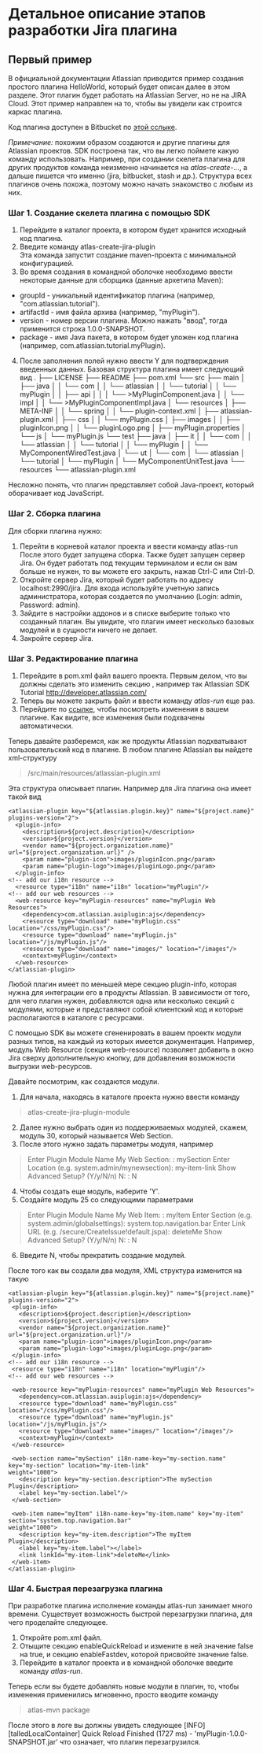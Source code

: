 # Детальное описание этапов разработки Jira плагина
## Первый пример
В официальной документации Atlassian приводится пример создания простого плагина HelloWorld, который будет описан далее в этом разделе. Этот плагин будет работать на Atlassian Server, но не на JIRA Cloud. Этот пример направлен на то, чтобы вы увидели как строится каркас плагина.

Код плагина доступен в Bitbucket по [этой сслыке](https://bitbucket.org/serverecosystem/myplugin?_ga=2.54505192.1744769574.1529575908-1435873545.1488196200 "HelloWorld plugin").

*Примечание:* похожим образом создаются и другие плагины для Atlassian проектов. SDK построена так, что вы легко поймете какую команду использовать. Например, при создании скелета плагина для других продуктов команда неизменно начинается на *atlas-create-...*, а дальше пишется что именно (jira, bitbucket, stash и др.). Структура всех плагинов очень похожа, поэтому можно начать знакомство с любым из них.

### Шаг 1. Создание скелета плагина с помощью SDK
1. Перейдите в каталог проекта, в котором будет хранится исходный код плагина.
2. Введите команду
	atlas-create-jira-plugin  
Эта команда запустит создание maven-проекта с минимальной конфигурацией.
3. Во время создания в командной оболочке необходимо ввести некоторые данные для сборщика (данные архетипа Maven):
  - groupId - уникальный идентификатор плагина (например, "com.atlassian.tutorial").
  - artifactId - имя файла архива (например, "myPlugin").
  - version - номер версии плагина. Можно нажать "ввод", тогда применится строка 1.0.0-SNAPSHOT.
  - package - имя Java пакета, в котором будет уложен код плагина (например, com.atlassian.tutorial.myPlugin).
4. После заполнения полей нужно ввести Y для подтверждения введенных данных.
Базовая структура плагина имеет следующий вид
	.
	├── LICENSE
	├── README
	├── pom.xml
	└── src
	    ├── main
	    │   ├── java
	    │   │   └── com
	    │   │       └── atlassian
	    │   │           └── tutorial
	    │   │               └── myPlugin
	    │   │                   ├── api
	    │   │                   │   └── >MyPluginComponent.java
	    │   │                   └── impl
	    │   │                       └── >MyPluginComponentImpl.java
	    │   └── resources
	    │       ├── META-INF
	    │       │   └── spring
	    │       │       └── plugin-context.xml
	    │       ├── atlassian-plugin.xml
	    │       ├── css
	    │       │   └── myPlugin.css
	    │       ├── images
	    │       │   ├── pluginIcon.png
	    │       │   └── pluginLogo.png
	    │       ├── myPlugin.properties
	    │       └── js
	    │           └── myPlugin.js
	    └── test
	        ├── java
	        │   ├── it
	        │   │   └── com
	        │   │       └── atlassian
	        │   │           └── tutorial
	        │   │               └── myPlugin
	        │   │                   └── MyComponentWiredTest.java
	        │   └── ut
	        │       └── com
	        │           └── atlassian
	        │               └── tutorial
	        │                   └── myPlugin
	        │                       └── MyComponentUnitTest.java
	        └── resources
	            └── atlassian-plugin.xml

Несложно понять, что плагин представляет собой Java-проект, который оборачивает код JavaScript.  

### Шаг 2. Сборка плагина
Для сборки плагина нужно:
1. Перейти в корневой каталог проекта и ввести команду
	atlas-run
После этого будет запущена сборка. Также будет запущен сервер Jira. Он будет работать под текущим терминалом и если он вам больше не нужен, то вы можете его закрыть, нажав Ctrl-C или Ctrl-D.
2. Откройте сервер Jira, который будет работать по адресу localhost:2990/jira. Для входа используйте учетную запись администратора, которая создается по умолчанию (Login: admin, Password: admin).
3. Зайдите в настройки аддонов и в списке выберите только что созданный плагин. Вы увидите, что плагин имеет несколько базовых модулей и в сущности ничего не делает.
4. Закройте сервер Jira.

### Шаг 3. Редактирование плагина
1. Перейдите в pom.xml файл вашего проекта. Первым делом, что вы должны сделать это изменить секцию <organization>, например так
	<organization>
	   <name>Atlassian SDK Tutorial</name>
	   <url>http://developer.atlassian.com/</url>
	</organization>
2. Теперь вы можете закрыть файл и ввести команду *atlas-run* еще раз.
3. Перейдите по [ссылке](localhost:2990/jira/plugins/servlet/upm "Jira Plugin Management"), чтобы посмотреть изменения в вашем плагине. Как видите, все изменения были подхвачены автоматически.

Теперь давайте разберемся, как же продукты Atlassian подхватывают пользовательский код в плагине. В любом плагине Atlassian вы найдете xml-структуру
> /src/main/resources/atlassian-plugin.xml

Эта структура описывает плагин. Например для Jira плагина она имеет такой вид

	<atlassian-plugin key="${atlassian.plugin.key}" name="${project.name}" plugins-version="2">
	  <plugin-info>
	    <description>${project.description}</description>
	    <version>${project.version}</version>
	    <vendor name="${project.organization.name}" url="${project.organization.url}" />
	    <param name="plugin-icon">images/pluginIcon.png</param>
	    <param name="plugin-logo">images/pluginLogo.png</param>
	  </plugin-info>
	<!-- add our i18n resource -->
	  <resource type="i18n" name="i18n" location="myPlugin"/>
	<!-- add our web resources -->
	  <web-resource key="myPlugin-resources" name="myPlugin Web Resources">
	    <dependency>com.atlassian.auiplugin:ajs</dependency>
	    <resource type="download" name="myPlugin.css" location="/css/myPlugin.css"/>
	    <resource type="download" name="myPlugin.js" location="/js/myPlugin.js"/>
	    <resource type="download" name="images/" location="/images"/>
	    <context>myPlugin</context>
	  </web-resource>
	</atlassian-plugin>

Любой плагин имеет по меньшей мере секцию plugin-info, которая нужна для интеграции его в продукты Atlassian. В зависимости от того, для чего плагин нужен, добавляются одна или несколько секций с модулями, которые и представляют собой клиентский код и которые располагаются в каталоге с ресурсами.

С помощью SDK вы можете сгененировать в вашем проектк модули разных типов, на каждый из которых имеется документация. Например, модуль Web Resource (секция web-resource) позволяет добавить в окно Jira сверху дополнительную кнопку, для добавления возможности выгрузки web-ресурсов.

Давайте посмотрим, как создаются модули.

1. Для начала, находясь в каталоге проекта нужно ввести команду
  > atlas-create-jira-plugin-module
2. Далее нужно выбрать один из поддерживаемых модулей, скажем, модуль 30, который называется Web Section.
3. После этого нужно задать параметры модуля, например
  > Enter Plugin Module Name My Web Section: : mySection
  > Enter Location (e.g. system.admin/mynewsection): my-item-link
  > Show Advanced Setup? (Y/y/N/n) N: : N
4. Чтобы создать еще модуль, наберите 'Y'.
5. Создайте модуль 25 со следующими параметрами
  > Enter Plugin Module Name My Web Item: : myItem
  > Enter Section (e.g. system.admin/globalsettings): system.top.navigation.bar
  > Enter Link URL (e.g. /secure/CreateIssue!default.jspa): deleteMe
  > Show Advanced Setup? (Y/y/N/n) N: : N
6. Введите N, чтобы прекратить создание модулей.

После того как вы создали два модуля, XML структура изменится на такую

	<atlassian-plugin key="${atlassian.plugin.key}" name="${project.name}" plugins-version="2">
	 <plugin-info>
	   <description>${project.description}</description>
	   <version>${project.version}</version>
	   <vendor name="${project.organization.name}" url="${project.organization.url}"/>
	   <param name="plugin-icon">images/pluginIcon.png</param>
	   <param name="plugin-logo">images/pluginLogo.png</param>
	 </plugin-info>
	<!-- add our i18n resource -->
	 <resource type="i18n" name="i18n" location="myPlugin"/>
	<!-- add our web resources -->
	 
	 <web-resource key="myPlugin-resources" name="myPlugin Web Resources">
	   <dependency>com.atlassian.auiplugin:ajs</dependency>
	   <resource type="download" name="myPlugin.css" location="/css/myPlugin.css"/>
	   <resource type="download" name="myPlugin.js" location="/js/myPlugin.js"/>
	   <resource type="download" name="images/" location="/images"/>
	   <context>myPlugin</context>
	 </web-resource>
	 
	 <web-section name="mySection" i18n-name-key="my-section.name" key="my-section" location="my-item-link" 
	weight="1000">
	   <description key="my-section.description">The mySection Plugin</description>
	   <label key="my-section.label"/>
	 </web-section>
	 
	 <web-item name="myItem" i18n-name-key="my-item.name" key="my-item" section="system.top.navigation.bar" 
	weight="1000">
	   <description key="my-item.description">The myItem Plugin</description>
	   <label key="my-item.label"></label>
	   <link linkId="my-item-link">deleteMe</link>
	 </web-item>
	</atlassian-plugin>

### Шаг 4. Быстрая перезагрузка плагина
При разработке плагина исполнение команды atlas-run занимает много времени. Существует возможность быстрой перезагрузки плагина, для чего проделайте следующее.

1. Откройте pom.xml файл.
2. Отыщите секцию enableQuickReload и измените в ней значение false на true, и секцию enableFastdev, которой присвойте значение false.
3. Перейдите в каталог проекта и в командной оболочке введите команду *atlas-run*.

Теперь если вы будете добавлять новые модули в плагин, то, чтобы изменения применились мгновенно, просто вводите команду
> atlas-mvn package

После этого в логе вы должны увидеть следующее 
	[INFO] [talledLocalContainer]     Quick Reload Finished (1727 ms) - 'myPlugin-1.0.0-SNAPSHOT.jar'
что означает, что плагин перезагрузился.

